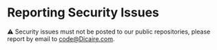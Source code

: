 # **Reporting Security Issues**

:warning: Security issues must not be posted to our public repositories, please report by email to
[code@Dicaire.com](mailto:code@Dicaire.com).
